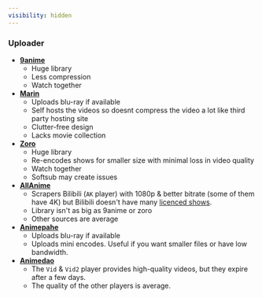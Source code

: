```yaml
---
visibility: hidden
---
```


### Uploader

- [**9anime**](https://9anime.gs/home)
    - Huge library
    - Less compression
    - Watch together
- [**Marin**](https://marin.moe/)
    - Uploads blu-ray if available
    - Self hosts the videos so doesnt compress the video a lot like third party hosting site
    - Clutter-free design
    - Lacks movie collection
- [**Zoro**](https://zoro.to/home)
    - Huge library
    - Re-encodes shows for smaller size with minimal loss in video quality
    - Watch together
    - Softsub may create issues
- [**AllAnime**](https://allanime.to/anime)
    - Scrapers Bilibili (`AK` player) with 1080p & better bitrate (some of them have 4K) but Bilibili doesn't have many [licenced shows](https://www.bilibili.tv/en/category?season_type=1%2C4).
    - Library isn't as big as 9anime or zoro
    - Other sources are average
- [**Animepahe**](https://animepahe.com/)
    - Uploads blu-ray if available
    - Uploads mini encodes. Useful if you want smaller files or have low bandwidth.
- [**Animedao**](https://animedao.to/)
    - The `Vid` & `Vid2` player provides high-quality videos, but they expire after a few days.
    - The quality of the other players is average.
